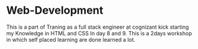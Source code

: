 # Web-Development

This is a part of Traning as a full stack engineer at cognizant kick starting my Knowledge in HTML and CSS In day 8 and 9.
This is a 2days workshop in which self placed learning are done learned a lot.
